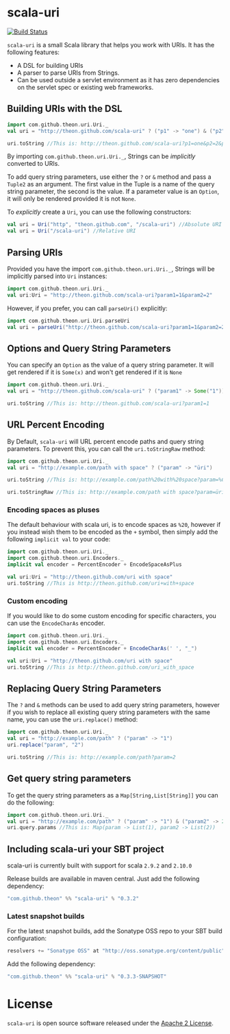 # scala-uri

[![Build Status](https://secure.travis-ci.org/theon/scala-uri.png?branch=master)](https://travis-ci.org/theon/scala-uri)

`scala-uri` is a small Scala library that helps you work with URIs. It has the following features:

 * A DSL for building URIs
 * A parser to parse URIs from Strings.
 * Can be used outside a servlet environment as it has zero dependencies on the servlet spec or existing web frameworks.

## Building URIs with the DSL

```scala
import com.github.theon.uri.Uri._
val uri = "http://theon.github.com/scala-uri" ? ("p1" -> "one") & ("p2" -> 2) & ("p3" -> true)

uri.toString //This is: http://theon.github.com/scala-uri?p1=one&p2=2&p3=true
```

By importing `com.github.theon.uri.Uri._`, Strings can be _implicitly_ converted to URIs.

To add query string parameters, use either the `?` or `&` method and pass a `Tuple2` as an argument. The first value in the Tuple is a name of the query string parameter, the second is the value. If a parameter value is an `Option`, it will only be rendered provided it is not `None`.

To _explicitly_ create a `Uri`, you can use the following constructors:

```scala
val uri = Uri("http", "theon.github.com", "/scala-uri") //Absolute URI
val uri = Uri("/scala-uri") //Relative URI
```

## Parsing URIs

Provided you have the import `com.github.theon.uri.Uri._`, Strings will be implicitly parsed into `Uri` instances:

```scala
import com.github.theon.uri.Uri._
val uri:Uri = "http://theon.github.com/scala-uri?param1=1&param2=2"
```

However, if you prefer, you can call `parseUri()` explicitly:

```scala
import com.github.theon.uri.Uri.parseUri
val uri = parseUri("http://theon.github.com/scala-uri?param1=1&param2=2")
```

## Options and Query String Parameters

You can specify an `Option` as the value of a query string parameter. It will get rendered if it is `Some(x)` and won't get rendered if it is `None`

```scala
import com.github.theon.uri.Uri._
val uri = "http://theon.github.com/scala-uri" ? ("param1" -> Some("1")) & ("param2" -> None)

uri.toString //This is: http://theon.github.com/scala-uri?param1=1
```

## URL Percent Encoding

By Default, `scala-uri` will URL percent encode paths and query string parameters. To prevent this, you can call the `uri.toStringRaw` method:

```scala
import com.github.theon.uri.Uri._
val uri = "http://example.com/path with space" ? ("param" -> "üri")

uri.toString //This is: http://example.com/path%20with%20space?param=%C3%BCri

uri.toStringRaw //This is: http://example.com/path with space?param=üri
```

### Encoding spaces as pluses

The default behaviour with scala uri, is to encode spaces as `%20`, however if you instead wish them to be encoded as the `+` symbol, then simply add the following `implicit val` to your code:

```scala
import com.github.theon.uri.Uri._
import com.github.theon.uri.Encoders._
implicit val encoder = PercentEncoder + EncodeSpaceAsPlus

val uri:Uri = "http://theon.github.com/uri with space"
uri.toString //This is http://theon.github.com/uri+with+space
```

### Custom encoding

If you would like to do some custom encoding for specific characters, you can use the `EncodeCharAs` encoder.

```scala
import com.github.theon.uri.Uri._
import com.github.theon.uri.Encoders._
implicit val encoder = PercentEncoder + EncodeCharAs(' ', "_")

val uri:Uri = "http://theon.github.com/uri with space"
uri.toString //This is http://theon.github.com/uri_with_space
```


## Replacing Query String Parameters

The `?` and `&` methods can be used to add query string parameters, however if you wish to replace all existing query string parameters with the same name, you can use the `uri.replace()` method:

```scala
import com.github.theon.uri.Uri._
val uri = "http://example.com/path" ? ("param" -> "1")
uri.replace("param", "2")

uri.toString //This is: http://example.com/path?param=2
```

## Get query string parameters

To get the query string parameters as a `Map[String,List[String]]` you can do the following:

```scala
import com.github.theon.uri.Uri._
val uri = "http://example.com/path" ? ("param" -> "1") & ("param2" -> 2)
uri.query.params //This is: Map(param -> List(1), param2 -> List(2))
```

## Including scala-uri your SBT project

scala-uri is currently built with support for scala `2.9.2` and `2.10.0`

Release builds are available in maven central. Just add the following dependency:

```scala
"com.github.theon" %% "scala-uri" % "0.3.2"
```

### Latest snapshot builds

For the latest snapshot builds, add the Sonatype OSS repo to your SBT build configuration:

```scala
resolvers += "Sonatype OSS" at "http://oss.sonatype.org/content/public"
```

Add the following dependency:

```scala
"com.github.theon" %% "scala-uri" % "0.3.3-SNAPSHOT"
```

# License

`scala-uri` is open source software released under the [Apache 2 License](http://www.apache.org/licenses/LICENSE-2.0).
